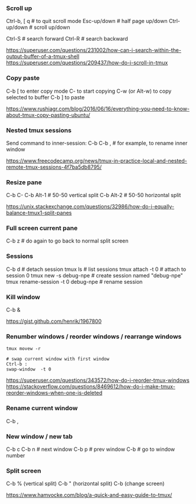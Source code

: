 ### Scroll up

Ctrl-b, [
q  # to quit scroll mode
Esc-up/down  # half page up/down
Ctrl-up/down  # scroll up/down

Ctrl-S # search forward
Ctrl-R # search backward

https://superuser.com/questions/231002/how-can-i-search-within-the-output-buffer-of-a-tmux-shell
https://superuser.com/questions/209437/how-do-i-scroll-in-tmux


### Copy paste

C-b [ to enter copy mode
C-<space> to start copying
C-w (or Alt-w) to copy selected to buffer
C-b ] to paste

https://www.rushiagr.com/blog/2016/06/16/everything-you-need-to-know-about-tmux-copy-pasting-ubuntu/


### Nested tmux sessions

Send command to inner-session:
C-b C-b ,  # for example, to rename inner window

https://www.freecodecamp.org/news/tmux-in-practice-local-and-nested-remote-tmux-sessions-4f7ba5db8795/


### Resize pane

C-b C-<arrow>
C-b Alt-1  # 50-50 vertical split
C-b Alt-2  # 50-50 horizontal split

https://unix.stackexchange.com/questions/32986/how-do-i-equally-balance-tmux1-split-panes


### Full screen current pane

C-b z  # do again to go back to normal split screen


### Sessions

C-b d  # detach session
tmux ls  # list sessions
tmux attach -t 0  # attach to session 0
tmux new -s debug-npe  # create session named "debug-npe"
tmux rename-session -t 0 debug-npe  # rename session


### Kill window

C-b &

https://gist.github.com/henrik/1967800


### Renumber windows / reorder windows / rearrange windows

```
tmux movew -r

# swap current window with first window
Ctrl-b :
swap-window  -t 0
```

https://superuser.com/questions/343572/how-do-i-reorder-tmux-windows
https://stackoverflow.com/questions/8469612/how-do-i-make-tmux-reorder-windows-when-one-is-deleted


### Rename current window

C-b ,


### New window / new tab

C-b c
C-b n  # next window
C-b p  # prev window
C-b <number>  # go to window number


### Split screen

C-b % (vertical split)
C-b " (horizontal split)
C-b <arrow>  (change screen)

https://www.hamvocke.com/blog/a-quick-and-easy-guide-to-tmux/

